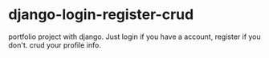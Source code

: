 # django-login-register-crud
portfolio project with django. Just login if you have a account, register if you don't. crud your profile info.
